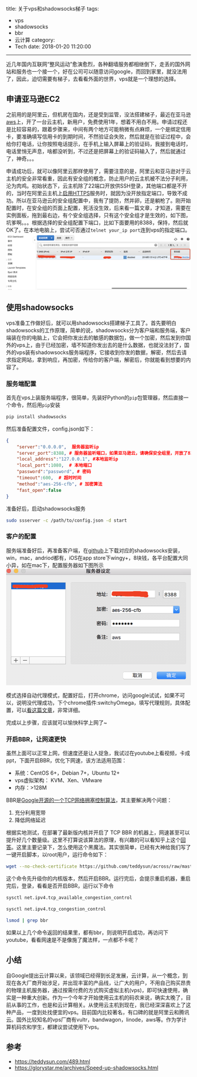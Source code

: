 title: 关于vps和shadowsocks梯子
tags:
  - vps
  - shadowsocks
  - bbr
  - 云计算
category:
  - Tech
date: 2018-01-20 11:20:00
---
近几年国内互联网“整风运动”愈演愈烈，各种翻墙服务都相继倒下，走丢的国外网站和服务也一个接一个，好在公司可以随意访问google，而回到家里，就没法用了，因此，迫切需要有梯子，去看看外面的世界，vps就是一个理想的选择。
<!--more-->

## 申请亚马逊EC2

之前用的是阿里云，但机房在国内，还是受到监管，没法搭建梯子，最近在亚马逊[aws](https://amazonaws-china.com/cn/)上，开了一台云主机，新用户，免费使用1年，想着不用白不用。申请过程还是比较容易的，跟着步骤来，中间有两个地方可能稍微有点麻烦，一个是绑定信用卡，要准确填写信用卡的到期时间，不然验证会失败，然后就是在验证过程中，会给你打电话，让你按照电话提示，在手机上输入屏幕上的验证码，我接到电话时，电话里悄无声息，啥都没听到，不过还是把屏幕上的验证码输入了，然后就通过了，神奇。。。

申请成功后，就可以像阿里云那样使用了，需要注意的是，阿里云和亚马逊对于云主机的安全非常看重，因此有安全组的概念，防止用户的云主机被不法分子利用，沦为肉鸡。初始状态下，云主机除了22端口开放供SSH登录，其他端口都是不开的，当时在阿里云主机上[启用HTTPS](https://xujimmy.com/2017/12/01/https-blog.html)服务时，就因为没开放指定端口，导致不成功。所以在亚马逊云的安全组配置中，我有了提防，然并卵，还是躺枪了。刚开始配置时，在安全组的页面上配置，死活没生效，后来看一篇文章，才知道，需要在实例面板，拖到最右边，有个安全组选择，只有这个安全组才是生效的，如下图，坑爹啊。。。根据选择的安全组配置下端口，比如下面要用的8388，保持，然后就OK了。在本地电脑上，尝试可否通过`telnet your_ip port`连到vps的指定端口。
![安全组配置](/images/anquanzu.jpg)

## 使用shadowsocks

vps准备工作做好后，就可以用shadowsocks搭建梯子工具了。首先要明白shadowsocks的工作原理，简单的说，shadowsocks分为客户端和服务端，客户端装在你的电脑上，它会把你发出去的敏感的数据包，做一个加密，然后发到你国外的vps上，由于已经加密，墙不知道你发出去的是什么数据，也就没法封了，国外的vps装有shadowsocks服务端程序，它接收到你发的数据，解密，然后去请求指定网站，拿到响应，再加密，传给你的客户端，解密后，你就能看到想要的内容了。

### 服务端配置

首先在vps上装服务端程序，很简单，先装好Python的`pip`包管理器，然后直接一个命令，然后用`pip`安装

```bash
pip install shadowsocks
```
然后准备配置文件，config.json如下：
```json
{
    "server":"0.0.0.0",  服务器监听ip
    "server_port":8388, # 服务器监听端口，如果亚马逊云，请确保安全组里，开放了8388端口
    "local_address":"127.0.0.1", #本地监听ip
    "local_port":1080,  # 本地端口
    "password":"password", # 密码
    "timeout":600,  # 超时时间 
    "method":"aes-256-cfb", # 加密算法
    "fast_open":false
}
```
准备好后，启动shadowsocks服务
```bash
sudo ssserver -c /path/to/config.json -d start
```
### 客户的配置

服务端准备好后，再准备客户端，在[github](https://github.com/shadowsocks)上下载对应的shadowsocks安装，win，mac，andriod都有，iOS在app store下wingy+，8块钱，各平台配置大同小异，如在mac下，配置服务器如下图所示
![shadowsocks配置](/images/shadowsocks-client.jpg)

模式选择自动代理模式，配置好后，打开chrome，访问google试试，如果不可以，说明没代理成功，下个chrome插件:switchyOmega，填写代理规则，具体配置，可以[看这篇文章](https://glorystar.me/archives/chrome-use-switchyomega-autoproxy.html)，非常详细。

完成以上步骤，应该就可以愉快科学上网了~

###  开启BBR，让网速更快

虽然上面可以正常上网，但速度还是让人捉急，我试过在youtube上看视频，卡成ppt，下面开启BBR，优化下网速，该方法适用范围：

* 系统：CentOS 6+，Debian 7+，Ubuntu 12+
* vps虚拟架构： KVM、Xen、VMware
* 内存：>128M

BBR是[Google开源的一个TCP网络拥塞控制算法](https://github.com/google/bbr)，其主要解决两个问题：
1. 充分利用宽带
2. 降低网络延迟

根据实地测试，在部署了最新版内核并开启了 TCP BBR 的机器上，网速甚至可以提升好几个数量级。这里不打算说该算法的原理，有兴趣的可以看知乎上这个[回答](https://www.zhihu.com/question/53559433)。这里主要记录下，怎么使用这个黑魔法。其实很简单，已经有大神给我们写了一键开启脚本，以root用户，运行命令如下：
```sh
wget --no-check-certificate https://github.com/teddysun/across/raw/master/bbr.sh && chmod +x bbr.sh && ./bbr.sh
```
这个命令先升级你的内核版本，然后开启BBR。运行完后，会提示重启机器，重启完后，登录，看看是否开启BBR，运行以下命令
```sh
sysctl net.ipv4.tcp_available_congestion_control
```
```sh
sysctl net.ipv4.tcp_congestion_control
```
```sh
lsmod | grep bbr
```
如果以上几个命令返回的结果里，都有bbr，则说明开启成功，再访问下youtube，看看网速是不是像施了魔法样，一点都不卡呢？

## 小结

自Google提出云计算以来，该领域已经得到长足发展，云计算，从一个概念，到现在各大厂商开始涉足，并出现丰富的产品线，让广大的用户，不用自己购买昂贵的物理主机服务器，通过按需付费的方式购买虚拟主机(vps)，即可快速使用，确实是一种重大创新。作为一个今年才开始使用云主机的码农来说，确实太晚了，目前从事的工作，也是和云计算相关。从使用云主机到现在，我已经深深喜欢上了这种产品，一度到处找便宜的vps。目前国内比较著名，有口碑的就是阿里云和腾讯云。国外比较知名的vps厂商有vultr，bandwagon，linode，aws等。作为学计算机码农和学生，都建议尝试使用下vps。

## 参考
* https://teddysun.com/489.html
* https://glorystar.me/archives/Speed-up-shadowsocks.html
